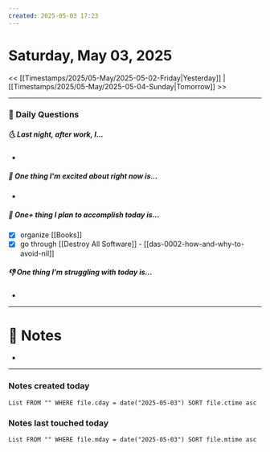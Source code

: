 ```yaml
---
created: 2025-05-03 17:23
---
```

# Saturday, May 03, 2025

<< [[Timestamps/2025/05-May/2025-05-02-Friday|Yesterday]] | [[Timestamps/2025/05-May/2025-05-04-Sunday|Tomorrow]] >>

---
### 📅 Daily Questions
##### 🌜 Last night, after work, I...
- 

##### 🙌 One thing I'm excited about right now is...
- 

##### 🚀 One+ thing I plan to accomplish today is...
- [x] organize [[Books]]
- [x] go through [[Destroy All Software]] - [[das-0002-how-and-why-to-avoid-nil]]

##### 👎 One thing I'm struggling with today is...
- 

---
# 📝 Notes
- 

---
### Notes created today
```dataview
List FROM "" WHERE file.cday = date("2025-05-03") SORT file.ctime asc
```

### Notes last touched today
```dataview
List FROM "" WHERE file.mday = date("2025-05-03") SORT file.mtime asc
```